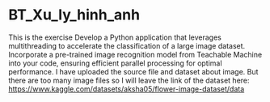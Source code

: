 # BT_Xu_ly_hinh_anh

This is the exercise Develop a Python application that leverages multithreading to accelerate the classification of a large image dataset. Incorporate a pre-trained image recognition model from Teachable Machine into your code, ensuring efficient parallel processing for optimal performance.
I have uploaded the source file and dataset about image. But there are too many image files so I will leave the link of the dataset here: https://www.kaggle.com/datasets/aksha05/flower-image-dataset/data 
